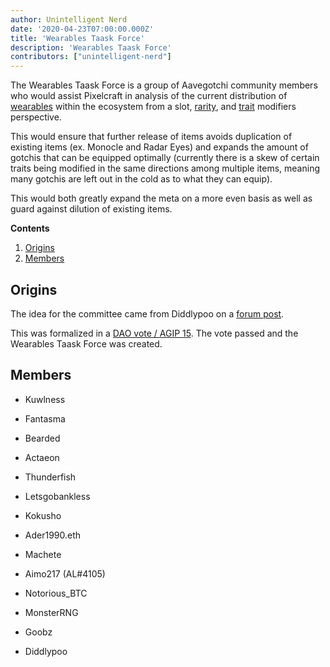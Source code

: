 ```yaml
---
author: Unintelligent Nerd
date: '2020-04-23T07:00:00.000Z'
title: 'Wearables Taask Force'
description: 'Wearables Taask Force'
contributors: ["unintelligent-nerd"]
---
```


The Wearables Taask Force is a group of Aavegotchi community members who would assist Pixelcraft in analysis of the current distribution of [wearables](/wearables) within the ecosystem from a slot, [rarity](/rarity-farming), and [trait](/traits) modifiers perspective. 

This would ensure that further release of items avoids duplication of existing items (ex. Monocle and Radar Eyes) and expands the amount of gotchis that can be equipped optimally (currently there is a skew of certain traits being modified in the same directions among multiple items, meaning many gotchis are left out in the cold as to what they can equip).

This would both greatly expand the meta on a more even basis as well as guard against dilution of existing items.

<div class="contentsBox">

**Contents**

<ol>
<li><a href=#origins>Origins</a></li>
<li><a href=#members>Members</a></li>
</ol>

</div>

## Origins


The idea for the committee came from Diddlypoo on a [forum post](https://dao.aavegotchi.com/t/wearables-taask-force/2350).

This was formalized in a [DAO vote / AGIP 15](/aavegotchi-improvement-proposals#create-a-wearables-taask-force). The vote passed and the Wearables Taask Force was created.

## Members

* Kuwlness

* Fantasma

* Bearded

* Actaeon

* Thunderfish

* Letsgobankless

* Kokusho

* Ader1990.eth

* Machete

* Aimo217 (AL#4105)

* Notorious_BTC

* MonsterRNG

* Goobz

* Diddlypoo